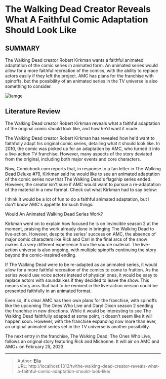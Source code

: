 # The Walking Dead Creator Reveals What A Faithful Comic Adaptation Should Look Like


## SUMMARY 



  The Walking Dead creator Robert Kirkman wants a faithful animated adaptation of the comic series in animated form.   An animated series would allow for a more faithful recreation of the comics, with the ability to replace actors easily if they left the project.   AMC has plans for the franchise with spinoffs, but the possibility of an animated series in the TV universe is also something to consider.  

![iamge](https://static1.srcdn.com/wordpress/wp-content/uploads/2024/01/rick-grimes-in-the-walking-dead-comic.jpg)

## Literature Review
The Walking Dead creator Robert Kirkman reveals what a faithful adaptation of the original comic should look like, and how he&#39;d want it made.




The Walking Dead creator Robert Kirkman has revealed how he&#39;d want to faithfully adapt his original comic series, detailing what it should look like. In 2010, the comic was picked up for an adaptation by AMC, who turned it into a live-action TV franchise. However, many aspects of the story deviated from the original, including both major events and core characters.




Now, Comicbook.com reports that, in response to a fan letter in The Walking Dead Deluxe #79, Kirkman said he would like to see an animated adaptation of the comic series now that The Walking Dead&#39;s flagship series ended. However, the creator isn&#39;t sure if AMC would want to pursue a re-adaptation of the material in a new format. Check out what Kirkman had to say below:


I think it would be a lot of fun to do a faithful animated adaptation, but I don&#39;t know AMC&#39;s appetite for such things.



 Would An Animated Walking Dead Series Work? 
          

Kirkman went on to explain how focused he is on Invincible season 2 at the moment, praising the work already done in bringing The Walking Dead to live-action. However, despite the series&#39; success on AMC, the absence of major comic characters like Rick and Carl in the final arcs of the show makes it a very different experience from the source material. The live-action universe is also ongoing, with multiple spinoffs continuing the story beyond the comic-inspired ending.




If The Walking Dead were to be re-adapted as an animated series, it would allow for a more faithful recreation of the comics to come to fruition. As the series would use voice actors instead of physical ones, it would be easy to replace actors with soundalikes if they decided to leave the show. This means story arcs that had to be remixed in the live-action version could be presented faithfully in an animated format.

Even so, it&#39;s clear AMC has their own plans for the franchise, with spinoffs like the upcoming The Ones Who Live and Daryl Dixon season 2 sending the franchise in new directions. While it would be interesting to see The Walking Dead faithfully adapted at some point, it doesn&#39;t seem like it will happen soon. However, with the franchise expanding now more than ever, an original animated series set in the TV universe is another possibility.



The next entry in the franchise, The Walking Dead: The Ones Who Live, follows an original story featuring Rick and Michonne. It will air on AMC and AMC&#43; on February 25, 2023.









---

> Author: [Ella](https://instagram.hk.cn/)  
> URL: http://localhost:1313/tv/the-walking-dead-creator-reveals-what-a-faithful-comic-adaptation-should-look-like/  

